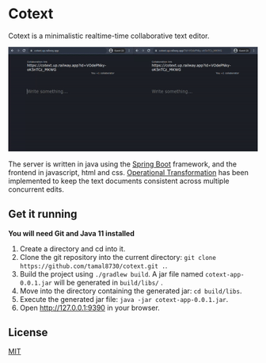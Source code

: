 # Cotext

Cotext is a minimalistic realtime-time collaborative text editor.

![Cotext demo](doc/images/demo.gif "Cotext demo")

The server is written in java using the [Spring Boot](https://spring.io/projects/spring-boot) framework, and the
frontend in javascript, html and
css. [Operational Transformation](https://en.wikipedia.org/wiki/Operational_transformation) has been implemented to keep
the text documents consistent across multiple concurrent edits.

## Get it running

**You will need Git and Java 11 installed**

1. Create a directory and cd into it.
2. Clone the git repository into the current directory: `git clone https://github.com/tamal8730/cotext.git .`.
3. Build the project using `./gradlew build`. A jar file named `cotext-app-0.0.1.jar` will be generated in `build/libs/`
   .
4. Move into the directory containing the generated jar: `cd build/libs`.
5. Execute the generated jar file: `java -jar cotext-app-0.0.1.jar`.
6. Open http://127.0.0.1:9390 in your browser.

## License

[MIT](LICENSE.md)

    